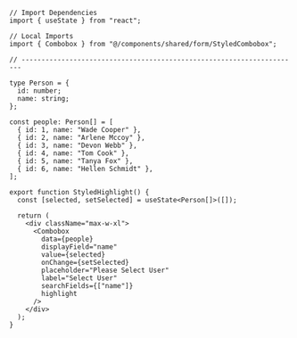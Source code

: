 ﻿```tsx
// Import Dependencies
import { useState } from "react";

// Local Imports
import { Combobox } from "@/components/shared/form/StyledCombobox";

// ----------------------------------------------------------------------

type Person = {
  id: number;
  name: string;
};

const people: Person[] = [
  { id: 1, name: "Wade Cooper" },
  { id: 2, name: "Arlene Mccoy" },
  { id: 3, name: "Devon Webb" },
  { id: 4, name: "Tom Cook" },
  { id: 5, name: "Tanya Fox" },
  { id: 6, name: "Hellen Schmidt" },
];

export function StyledHighlight() {
  const [selected, setSelected] = useState<Person[]>([]);

  return (
    <div className="max-w-xl">
      <Combobox
        data={people}
        displayField="name"
        value={selected}
        onChange={setSelected}
        placeholder="Please Select User"
        label="Select User"
        searchFields={["name"]}
        highlight
      />
    </div>
  );
}

```
